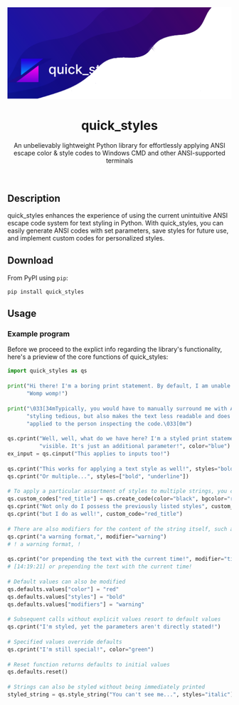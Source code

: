 <img src="banner.png">

<div align="center">
  <h1>quick_styles</h1>
  <label>An unbelievably lightweight Python library for effortlessly applying ANSI escape color & style codes to Windows CMD and other ANSI-supported terminals</label>
</div>
<br>
<br>

## Description

quick_styles enhances the experience of using the current unintuitive ANSI escape code system for text styling in Python. With quick_styles, you can easily generate ANSI codes with set parameters, save styles for future use, and implement custom codes for personalized styles.

## Download

From PyPI using `pip`:

```shell
pip install quick_styles
```

## Usage

### Example program

Before we proceed to the explict info regarding the library's functionality, here's a prieview of the core functions of quick_styles:

```python
import quick_styles as qs

print("Hi there! I'm a boring print statement. By default, I am unable to be styled and my appearance is immutable. "
      "Womp womp!")

print("\033[34mTypically, you would have to manually surround me with ANSI escape codes. Not only is this method of "
      "styling tedious, but also makes the text less readable and does not clearly indicate what styles are being "
      "applied to the person inspecting the code.\033[0m")

qs.cprint("Well, well, what do we have here? I'm a styled print statement as well, but there are no ANSI codes "
          "visible. It's just an additional parameter!", color="blue")
ex_input = qs.cinput("This applies to inputs too!")

qs.cprint("This works for applying a text style as well!", styles="bold")
qs.cprint("Or multiple...", styles=["bold", "underline"])

# To apply a particular assortment of styles to multiple strings, you can create custom ANSI codes to apply in the future
qs.custom_codes["red_title"] = qs.create_code(color="black", bgcolor="red", styles="bold")
qs.cprint("Not only do I possess the previously listed styles", custom_code="red_title")
qs.cprint("but I do as well!", custom_code="red_title")

# There are also modifiers for the content of the string itself, such as
qs.cprint("a warning format,", modifier="warning")
# ! a warning format, !

qs.cprint("or prepending the text with the current time!", modifier="time_display")
# [14:19:21] or prepending the text with the current time!

# Default values can also be modified
qs.defaults.values["color"] = "red"
qs.defaults.values["styles"] = "bold"
qs.defaults.values["modifiers"] = "warning"

# Subsequent calls without explicit values resort to default values
qs.cprint("I'm styled, yet the parameters aren't directly stated!")

# Specified values override defaults
qs.cprint("I'm still special!", color="green")

# Reset function returns defaults to initial values
qs.defaults.reset()

# Strings can also be styled without being immediately printed
styled_string = qs.style_string("You can't see me...", styles="italic")
```
